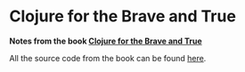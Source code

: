 # Clojure for the Brave and True

**Notes from the book [Clojure for the Brave and True](https://www.braveclojure.com/clojure-for-the-brave-and-true/)**

All the source code from the book can be found [here](https://github.com/braveclojure/cftbat-code/).